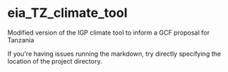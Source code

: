 # eia_TZ_climate_tool
Modified version of the IGP climate tool to inform a GCF proposal for Tanzania

If you're having issues running the markdown, try directly specifying the location of the project directory.
